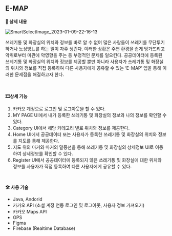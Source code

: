 ## E-MAP

**📃 상세 내용**

![SmartSelectImage_2023-01-09-22-16-13](https://user-images.githubusercontent.com/86357651/218962644-12ce52f3-bbdb-4139-a745-c19e8ad2d544.png)

<aside>
쓰레기통 및 화장실의 위치와 정보를 바로 알 수 없어 많은 사람들이 쓰레기를 무단투기하거나 노상방뇨를 하는 일이 자주 생긴다. 이러한 상황은 주변 환경을 쉽게 망가뜨리고 악취로부터 미관에 악영향을 주는 등 부정적인 문제를 일으킨다. 공공데이터에 등록된 쓰레기통 및 화장실의 위치와 정보를 제공할 뿐만 아니라 사용자가 쓰레기통 및 화장실의 위치와 정보를 직접 등록하여 다른 사용자에게 공유할 수 있는 ‘E-MAP’ 앱을 통해 이러한 문제점을 해결하고자 한다. 
</aside>

<br/>
<br/>

**🎞상세 기능**

1. 카카오 계정으로 로그인 및 로그아웃을 할 수 있다.
2. MY PAGE  UI에서 내가 등록한 쓰레기통 및 화장실의 정보와 나의 정보를 확인할 수 있다.
3. Category UI에서 해당 카테고리 별로 위치와 정보를 제공한다.
4. Home UI에서 공공데이터 또는 사용자가 등록한 쓰레기통 및 화장실의 위치와 정보를 지도를 통해 제공한다.
5. 지도 위의 마커와 마커의 말풍선을 통해 쓰레기통 및 화장실의 상세정보 UI로 이동하여 상세정보를 확인할 수 있다.
6. Register UI에서 공공데이터에 등록되지 않은 쓰레기통 및 화장실에 대한 위치와 정보를 사용자가 직접 등록하여 다른 사용자에게 공유할 수 있다.

<br/>

**🛠 사용 기술**

- Java, Andorid
- 카카오 API (소셜 계정 연동 로그인 및 로그아웃, 사용자 정보 가져오기)
- 카카오 Maps API
- GPS
- Figma
- Firebase (Realtime Database)
